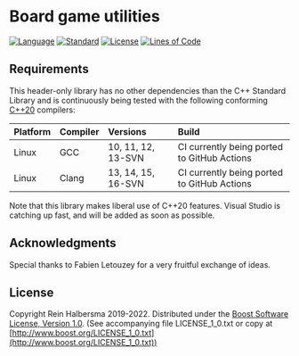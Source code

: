 # Board game utilities

[![Language](https://img.shields.io/badge/language-C++-blue.svg)](https://isocpp.org/)
[![Standard](https://img.shields.io/badge/c%2B%2B-20-blue.svg)](https://en.wikipedia.org/wiki/C%2B%2B#Standardization)
[![License](https://img.shields.io/badge/license-Boost-blue.svg)](https://opensource.org/licenses/BSL-1.0)
[![Lines of Code](https://tokei.rs/b1/github/rhalbersma/tabula?category=code)](https://github.com/rhalbersma/tabula)

## Requirements

This header-only library has no other dependencies than the C++ Standard Library and is continuously being tested with the following conforming [C++20](https://open-std.org/jtc1/sc22/wg21/docs/papers/2020/n4868.pdf) compilers:

| Platform | Compiler   | Versions           | Build |
| :------- | :-------   | :-------           | :---- |
| Linux    | GCC        | 10, 11, 12, 13-SVN | CI currently being ported to GitHub Actions |
| Linux    | Clang      | 13, 14, 15, 16-SVN | CI currently being ported to GitHub Actions |

Note that this library makes liberal use of C++20 features. Visual Studio is catching up fast, and will be added as soon as possible.

## Acknowledgments

Special thanks to Fabien Letouzey for a very fruitful exchange of ideas.

## License

Copyright Rein Halbersma 2019-2022.
Distributed under the [Boost Software License, Version 1.0](http://www.boost.org/users/license.html).
(See accompanying file LICENSE_1_0.txt or copy at [http://www.boost.org/LICENSE_1_0.txt](http://www.boost.org/LICENSE_1_0.txt))
